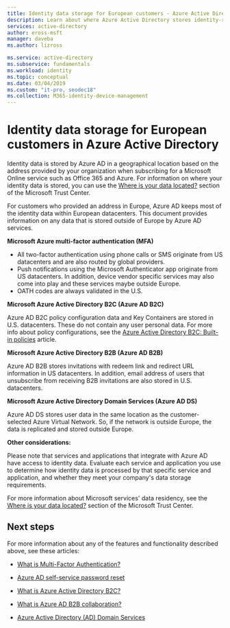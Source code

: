 ```yaml
---
title: Identity data storage for European customers - Azure Active Directory | Microsoft Docs
description: Learn about where Azure Active Directory stores identity-related data for its European customers.
services: active-directory
author: eross-msft
manager: daveba
ms.author: lizross

ms.service: active-directory
ms.subservice: fundamentals
ms.workload: identity
ms.topic: conceptual
ms.date: 03/04/2019
ms.custom: "it-pro, seodec18"
ms.collection: M365-identity-device-management
---
```


# Identity data storage for European customers in Azure Active Directory
Identity data is stored by Azure AD in a geographical location  based on the address provided by your organization when subscribing for a Microsoft Online service such as  Office 365 and Azure. For information on where your identity data is stored, you can use the [Where is your data located?](https://www.microsoft.com/trustcenter/privacy/where-your-data-is-located) section of the Microsoft Trust Center.

For customers who provided an address in Europe, Azure AD keeps most of the identity data within European datacenters. This document provides information on any data that is stored outside of Europe by Azure AD services.

**Microsoft Azure multi-factor authentication (MFA)**
    
- All two-factor authentication using phone calls or SMS originate from US datacenters and are also routed by global providers.
- Push notifications using the Microsoft Authenticator app originate from US datacenters. In addition, device vendor specific services may also come into play and these services maybe outside Europe.
- OATH codes are always validated in the U.S. 

**Microsoft Azure Active Directory B2C (Azure AD B2C)**

Azure AD B2C policy configuration data and Key Containers are stored in U.S. datacenters. These do not contain any user personal data. For more info about policy configurations, see the [Azure Active Directory B2C: Built-in policies](https://docs.microsoft.com/azure/active-directory-b2c/active-directory-b2c-reference-policies) article.

**Microsoft Azure Active Directory B2B (Azure AD B2B)** 
    
Azure AD B2B stores invitations with redeem link and redirect URL information in US datacenters. In addition, email address of users that unsubscribe from receiving B2B invitations are  also stored in U.S. datacenters.

**Microsoft Azure Active Directory Domain Services (Azure AD DS)**

Azure AD DS stores user data in the same location as the customer-selected Azure Virtual Network. So, if the network is outside Europe, the data is replicated and stored outside Europe.

**Other considerations:**

Please note that services and applications that integrate with Azure AD have access to identity data. Evaluate each service and application you use to determine how identity data is processed by that specific service and application, and whether they meet your company's data storage requirements.

For more information about Microsoft services' data residency, see the [Where is your data located?](https://www.microsoft.com/trustcenter/privacy/where-your-data-is-located) section of the Microsoft Trust Center.

## Next steps
For more information about any of the features and functionality described above, see these articles:
- [What is Multi-Factor Authentication?](https://docs.microsoft.com/azure/active-directory/authentication/multi-factor-authentication)

- [Azure AD self-service password reset](https://docs.microsoft.com/azure/active-directory/authentication/active-directory-passwords-overview)

- [What is Azure Active Directory B2C?](https://docs.microsoft.com/azure/active-directory-b2c/active-directory-b2c-overview)

- [What is Azure AD B2B collaboration?](https://docs.microsoft.com/azure/active-directory/active-directory-b2b-what-is-azure-ad-b2b)

- [Azure Active Directory (AD) Domain Services](https://docs.microsoft.com/azure/active-directory-domain-services/active-directory-ds-overview)
